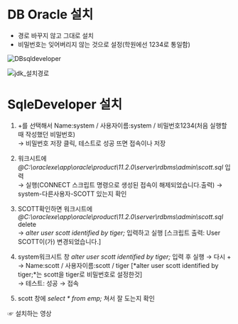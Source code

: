 # DB Oracle 설치 
 - 경로 바꾸지 않고 그대로 설치
 - 비밀번호는 잊어버리지 않는 것으로 설정(학원에선 1234로 통일함)

 ![DBsqldeveloper](https://user-images.githubusercontent.com/74290204/103732648-2933ab80-502b-11eb-95e5-4416614ece57.PNG)

 ![jdk_설치경로](https://user-images.githubusercontent.com/74290204/103732651-2a64d880-502b-11eb-92be-12c7cd302886.PNG)

# SqleDeveloper 설치

1. +를  선택해서 Name:system / 사용자이름:system / 비밀번호1234(처음 실행할 때 작성했던 비밀번호) <br> 
→ 비밀번호 저장 클릭, 테스트로 성공 뜨면 접속이나 저장

2. 워크시트에 *@C:\oraclexe\app\oracle\product\11.2.0\server\rdbms\admin\scott.sql* 입력 <br> 
→ 실행(CONNECT 스크립트 명령으로 생성된 접속이 해제되었습니다.출력)  → system-다른사용자-SCOTT 있는지 확인

3. SCOTT확인하면 워크시트에 *@C:\oraclexe\app\oracle\product\11.2.0\server\rdbms\admin\scott.sql* delete <br> 
→ *alter user scott identified  by  tiger;*  입력하고 실행 [스크립트 출력: User SCOTT이(가) 변경되었습니다.]

4. system워크시트 창 *alter user  scott identified  by  tiger;*  입력 후 실행 → 다시 + <br> 
→ Name:scott / 사용자이름:scott / tiger [*alter user  scott identified  by  tiger;*는 scott을 tiger로 비밀번호로 설정한것]  <br>
→ 테스트: 성공  → 접속

5. scott 창에 *select * from emp;* 쳐서 잘 도는지 확인

☞ 설치하는 영상 
